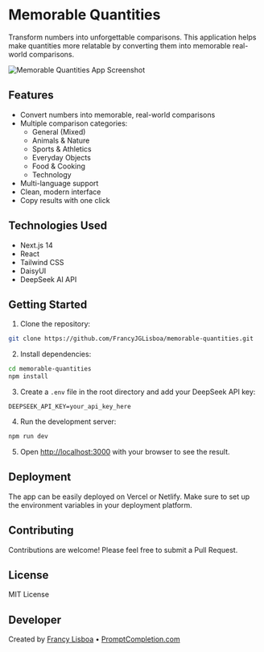# Memorable Quantities

Transform numbers into unforgettable comparisons. This application helps make quantities more relatable by converting them into memorable real-world comparisons.

![Memorable Quantities App Screenshot](https://github.com/FrancyJGLisboa/memorable-quantities/raw/main/public/app-screenshot.png)

## Features

- Convert numbers into memorable, real-world comparisons
- Multiple comparison categories:
  - General (Mixed)
  - Animals & Nature
  - Sports & Athletics
  - Everyday Objects
  - Food & Cooking
  - Technology
- Multi-language support
- Clean, modern interface
- Copy results with one click

## Technologies Used

- Next.js 14
- React
- Tailwind CSS
- DaisyUI
- DeepSeek AI API

## Getting Started

1. Clone the repository:
```bash
git clone https://github.com/FrancyJGLisboa/memorable-quantities.git
```

2. Install dependencies:
```bash
cd memorable-quantities
npm install
```

3. Create a `.env` file in the root directory and add your DeepSeek API key:
```env
DEEPSEEK_API_KEY=your_api_key_here
```

4. Run the development server:
```bash
npm run dev
```

5. Open [http://localhost:3000](http://localhost:3000) with your browser to see the result.

## Deployment

The app can be easily deployed on Vercel or Netlify. Make sure to set up the environment variables in your deployment platform.

## Contributing

Contributions are welcome! Please feel free to submit a Pull Request.

## License

MIT License

## Developer

Created by [Francy Lisboa](https://www.linkedin.com/in/promptcompletion/) • [PromptCompletion.com](https://www.linkedin.com/in/promptcompletion/)
